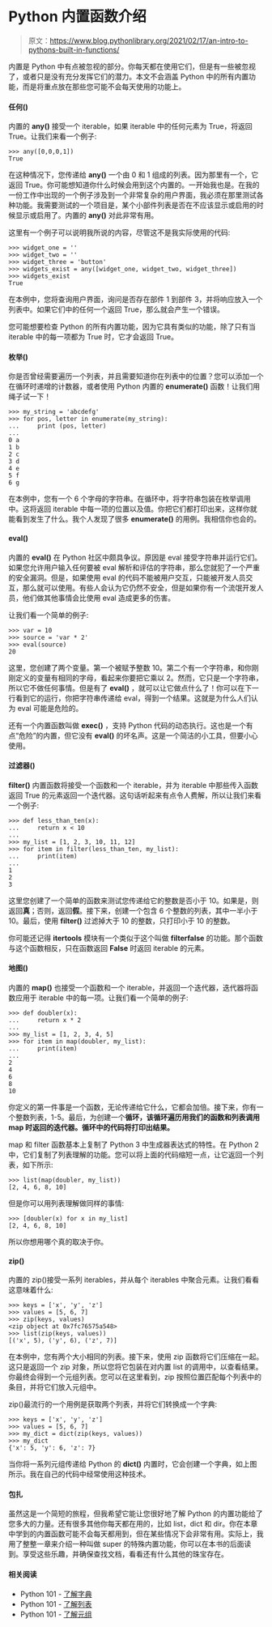 # Python 内置函数介绍

> 原文：<https://www.blog.pythonlibrary.org/2021/02/17/an-intro-to-pythons-built-in-functions/>

内置是 Python 中有点被忽视的部分。你每天都在使用它们，但是有一些被忽视了，或者只是没有充分发挥它们的潜力。本文不会涵盖 Python 中的所有内置功能，而是将重点放在那些您可能不会每天使用的功能上。

#### 任何()

内置的 **any()** 接受一个 iterable，如果 iterable 中的任何元素为 True，将返回 True。让我们来看一个例子:

```
>>> any([0,0,0,1])
True
```

在这种情况下，您传递给 **any()** 一个由 0 和 1 组成的列表。因为那里有一个，它返回 True。你可能想知道你什么时候会用到这个内置的。一开始我也是。在我的一份工作中出现的一个例子涉及到一个非常复杂的用户界面，我必须在那里测试各种功能。我需要测试的一个项目是，某个小部件列表是否在不应该显示或启用的时候显示或启用了。内置的 **any()** 对此非常有用。

这里有一个例子可以说明我所说的内容，尽管这不是我实际使用的代码:

```
>>> widget_one = ''
>>> widget_two = ''
>>> widget_three = 'button'
>>> widgets_exist = any([widget_one, widget_two, widget_three])
>>> widgets_exist
True

```

在本例中，您将查询用户界面，询问是否存在部件 1 到部件 3，并将响应放入一个列表中。如果它们中的任何一个返回 True，那么就会产生一个错误。

您可能想要检查 Python 的所有内置功能，因为它具有类似的功能，除了只有当 iterable 中的每一项都为 True 时，它才会返回 True。

#### 枚举()

你是否曾经需要遍历一个列表，并且需要知道你在列表中的位置？您可以添加一个在循环时递增的计数器，或者使用 Python 内置的 **enumerate()** 函数！让我们用绳子试一下！

```
>>> my_string = 'abcdefg'
>>> for pos, letter in enumerate(my_string):
...     print (pos, letter)
... 
0 a
1 b
2 c
3 d
4 e
5 f
6 g
```

在本例中，您有一个 6 个字母的字符串。在循环中，将字符串包装在枚举调用中。这将返回 iterable 中每一项的位置以及值。你把它们都打印出来，这样你就能看到发生了什么。我个人发现了很多 **enumerate()** 的用例。我相信你也会的。

#### eval()

内置的 **eval()** 在 Python 社区中颇具争议。原因是 eval 接受字符串并运行它们。如果您允许用户输入任何要被 eval 解析和评估的字符串，那么您就犯了一个严重的安全漏洞。但是，如果使用 eval 的代码不能被用户交互，只能被开发人员交互，那么就可以使用。有些人会认为它仍然不安全，但是如果你有一个流氓开发人员，他们做其他事情会比使用 eval 造成更多的伤害。

让我们看一个简单的例子:

```
>>> var = 10
>>> source = 'var * 2'
>>> eval(source)
20
```

这里，您创建了两个变量。第一个被赋予整数 10。第二个有一个字符串，和你刚刚定义的变量有相同的字母，看起来你要把它乘以 2。然而，它只是一个字符串，所以它不做任何事情。但是有了 **eval()** ，就可以让它做点什么了！你可以在下一行看到它的运行，你把字符串传递给 eval，得到一个结果。这就是为什么人们认为 eval 可能是危险的。

还有一个内置函数叫做 **exec()** ，支持 Python 代码的动态执行。这也是一个有点“危险”的内置，但它没有 **eval()** 的坏名声。这是一个简洁的小工具，但要小心使用。

#### 过滤器()

**filter()** 内置函数将接受一个函数和一个 iterable，并为 iterable 中那些传入函数返回 True 的元素返回一个迭代器。这句话听起来有点令人费解，所以让我们来看一个例子:

```
>>> def less_than_ten(x):
...     return x < 10
... 
>>> my_list = [1, 2, 3, 10, 11, 12]
>>> for item in filter(less_than_ten, my_list):
...     print(item)
... 
1
2
3
```

这里您创建了一个简单的函数来测试您传递给它的整数是否小于 10。如果是，则返回**真**；否则，返回**假**。接下来，创建一个包含 6 个整数的列表，其中一半小于 10。最后，使用 **filter()** 过滤掉大于 10 的整数，只打印小于 10 的整数。

你可能还记得 **itertools** 模块有一个类似于这个叫做 **filterfalse** 的功能。那个函数与这个函数相反，只在函数返回 **False** 时返回 iterable 的元素。

#### 地图()

内置的 **map()** 也接受一个函数和一个 iterable，并返回一个迭代器，迭代器将函数应用于 iterable 中的每一项。让我们看一个简单的例子:

```
>>> def doubler(x):
...     return x * 2
... 
>>> my_list = [1, 2, 3, 4, 5]
>>> for item in map(doubler, my_list):
...     print(item)
... 
2
4
6
8
10
```

你定义的第一件事是一个函数，无论传递给它什么，它都会加倍。接下来，你有一个整数列表，1-5。最后，为创建一个**循环，该循环遍历用我们的函数和列表调用 map 时返回的迭代器。循环中的代码将打印出结果。**

map 和 filter 函数基本上复制了 Python 3 中生成器表达式的特性。在 Python 2 中，它们复制了列表理解的功能。您可以将上面的代码缩短一点，让它返回一个列表，如下所示:

```
>>> list(map(doubler, my_list))
[2, 4, 6, 8, 10]
```

但是你可以用列表理解做同样的事情:

```
>>> [doubler(x) for x in my_list]
[2, 4, 6, 8, 10]
```

所以你想用哪个真的取决于你。

#### zip()

内置的 zip()接受一系列 iterables，并从每个 iterables 中聚合元素。让我们看看这意味着什么:

```
>>> keys = ['x', 'y', 'z']
>>> values = [5, 6, 7]
>>> zip(keys, values)
<zip object at 0x7fc76575a548>
>>> list(zip(keys, values))
[('x', 5), ('y', 6), ('z', 7)]
```

在本例中，您有两个大小相同的列表。接下来，使用 zip 函数将它们压缩在一起。这只是返回一个 zip 对象，所以您将它包装在对内置 list 的调用中，以查看结果。你最终会得到一个元组列表。您可以在这里看到，zip 按照位置匹配每个列表中的条目，并将它们放入元组中。

zip()最流行的一个用例是获取两个列表，并将它们转换成一个字典:

```
>>> keys = ['x', 'y', 'z']
>>> values = [5, 6, 7]
>>> my_dict = dict(zip(keys, values))
>>> my_dict
{'x': 5, 'y': 6, 'z': 7}
```

当你将一系列元组传递给 Python 的 **dict()** 内置时，它会创建一个字典，如上图所示。我在自己的代码中经常使用这种技术。

#### 包扎

虽然这是一个简短的旅程，但我希望它能让您很好地了解 Python 的内置功能给了您多大的力量。还有很多其他你每天都在用的，比如 list，dict 和 dir。你在本章中学到的内置函数可能不会每天都用到，但在某些情况下会非常有用。实际上，我用了整整一章来介绍一种叫做 super 的特殊内置功能，你可以在本书的后面读到。享受这些乐趣，并确保查找文档，看看还有什么其他的珠宝存在。

#### 相关阅读

*   Python 101 - [了解字典](https://www.blog.pythonlibrary.org/2020/03/31/python-101-learning-about-dictionaries/)
*   Python 101 - [了解列表](https://www.blog.pythonlibrary.org/2020/03/10/python-101-learning-about-lists/)
*   Python 101 - [了解元组](https://www.blog.pythonlibrary.org/2020/03/26/python-101-learning-about-tuples/)